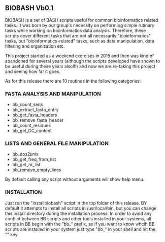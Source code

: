 ## BIOBASH Vb0.1

BIOBASH is a set of BASH scripts useful for common bioinformatics related tasks.
It was born by our group's necessity on performing simple rutinary tasks while working
on bioinformatics data analysis.
Therefore, these scripts cover different tasks that are not all necessarily "bioinformatics" tasks,
but "bioinformatics-related" tasks, such as data manipulation, data filtering and organization etc.

This project started as a weekend exercises in 2015 and then was kind of abandoned for several years (although the scripts developed
have shown to be useful during these years also!!!) and now we are re-taking this project and seeing how far it goes.

As for this release there are 10 routines  in the following categories:


### FASTA ANALYSIS AND MANIPULATION
* bb_count_seqs
* bb_extract_fasta_entry
* bb_get_fasta_headers
* bb_remove_fasta_header
* bb_count_residues
* bb_get_GC_content

### LISTS AND GENERAL FILE MANIPULATION
* bb_dos2unix
* bb_get_freq_from_list
* bb_get_nr_list
* bb_remove_empty_lines

By default calling any script without arguments will show help menu.

### INSTALLATION
Just run the "installbiobash" script in the top folder of this release.
BY default it attempts to install all scripts in /usr/local/bin, but you can
change this install directory during the installation process.
In order to avoid any conflict between BB scripts and other tools installed
in your systems, all scripts in BB begin with the "bb_" prefix, so if you
want to know whcih BB scripts are installed in your system just type "bb_" in your shell
and hit  the "<TAB>" key. 





